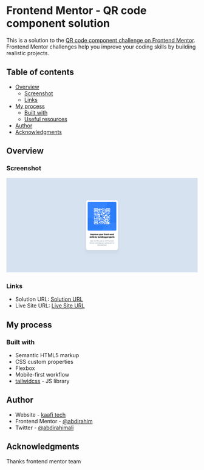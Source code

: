 # Frontend Mentor - QR code component solution

This is a solution to the [QR code component challenge on Frontend Mentor](https://www.frontendmentor.io/challenges/qr-code-component-iux_sIO_H). Frontend Mentor challenges help you improve your coding skills by building realistic projects. 

## Table of contents

- [Overview](#overview)
  - [Screenshot](#screenshot)
  - [Links](#links)
- [My process](#my-process)
  - [Built with](#built-with)
  - [Useful resources](#useful-resources)
- [Author](#author)
- [Acknowledgments](#acknowledgments)



## Overview

### Screenshot

![](./images/Screenshot.png)


### Links

- Solution URL: [Solution URL](https://github.com/abdirahim88/qr-code-template)
- Live Site URL: [Live Site URL](https://abdirahim88.github.io/qr-code-template/)

## My process

### Built with

- Semantic HTML5 markup
- CSS custom properties
- Flexbox
- Mobile-first workflow
- [tailwidcss](https://tailwindcss.com/) - JS library


## Author

- Website - [kaafi tech](https://www.kaafitech.com)
- Frontend Mentor - [@abdirahim](https://www.frontendmentor.io/profile/abdirahim88)
- Twitter - [@abdirahimali](https://www.twitter.com/abdirahimali)


## Acknowledgments

Thanks frontend mentor team 
